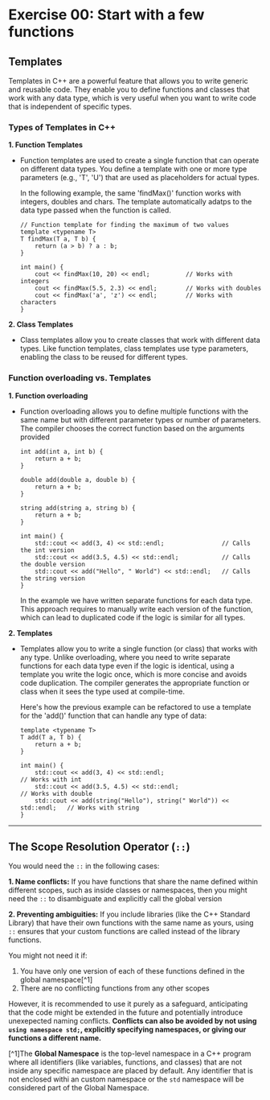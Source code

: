 # Exercise 00: Start with a few functions

## Templates

Templates in C++ are a powerful feature that allows you to write generic and reusable code. They enable you to define functions and classes that work with any data type, which is very useful when you want to write code that is independent of specific types. 

### Types of Templates in C++

**1. Function Templates**

* Function templates are used to create a single function that can operate on different data types. You define a template with one or more type parameters (e.g., 'T', 'U') that are used as placeholders for actual types.

	In the following example, the same 'findMax()' function works with integers, doubles and chars. The template automatically adatps to the data type passed when the function is called.

	```
	// Function template for finding the maximum of two values
	template <typename T>
	T findMax(T a, T b) {
		return (a > b) ? a : b;
	}

	int main() {
		cout << findMax(10, 20) << endl;          // Works with integers
		cout << findMax(5.5, 2.3) << endl;        // Works with doubles
		cout << findMax('a', 'z') << endl;        // Works with characters
	}
	```

**2. Class Templates**

* Class templates allow you to create classes that work with different data types. Like function templates, class templates use type parameters, enabling the class to be reused for different types.

### Function overloading vs. Templates

**1. Function overloading**

* Function overloading allows you to define multiple functions with the same name but with different parameter types or number of parameters. The compiler chooses the correct function based on the arguments provided

	```
	int add(int a, int b) {
		return a + b;
	}

	double add(double a, double b) {
		return a + b;
	}

	string add(string a, string b) {
		return a + b;
	}

	int main() {
		std::cout << add(3, 4) << std::endl;          		// Calls the int version
		std::cout << add(3.5, 4.5) << std::endl;      		// Calls the double version
		std::cout << add("Hello", " World") << std::endl; 	// Calls the string version
	}
	```
	In the example we have written separate functions for each data type. This approach requires to manually write each version of the function, which can lead to duplicated code if the logic is similar for all types.


**2. Templates**

* Templates allow you to write a single function (or class) that works with any type. Unlike overloading, where you need to write separate functions for each data type even if the logic is identical, using a template you write the logic once, which is more concise and avoids code duplication. The compiler generates the appropriate function or class when it sees the type used at compile-time.

	Here's how the previous example can be refactored to use a template for the 'add()' function that can handle any type of data:

	```
	template <typename T>
	T add(T a, T b) {
		return a + b;
	}

	int main() {
		std::cout << add(3, 4) << std::endl;          						// Works with int
		std::cout << add(3.5, 4.5) << std::endl;      						// Works with double
		std::cout << add(string("Hello"), string(" World")) << std::endl; 	// Works with string
	}

	```

---

## The Scope Resolution Operator (`::`)

You would need the `::` in the following cases:

**1. Name conflicts:**
	If you have functions that share the name defined within different scopes, such as inside classes or namespaces, then you might need the `::` to disambiguate and explicitly call the global version

**2. Preventing ambiguities:**
	If you include libraries (like the C++ Standard Library) that have their own functions with the same name as yours, using `::` ensures that your custom functions are called instead of the library functions.

You might not need it if:
1. You have only one version of each of these functions defined in the global namespace[^1]
2. There are no conflicting functions from any other scopes

However, it is recommended to use it purely as a safeguard, anticipating that the code might be extended in the future and potentially introduce unexepected naming conflicts.
**Conflicts can also be avoided by not using `using namespace std;`, explicitly specifying namespaces, or giving our functions a different name.**

[^1]The **Global Namespace** is the top-level namespace in a C++ program where all identifiers (like variables, functions, and classes) that are not inside any specific namespace are placed by default. Any identifier that is not enclosed withi an custom
namespace or the `std` namespace will be considered part of the Global Namespace.